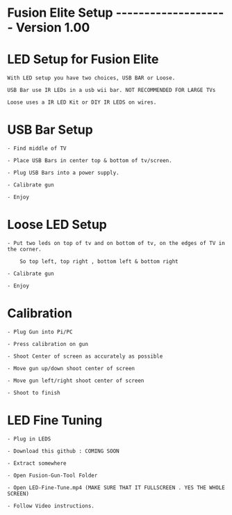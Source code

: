 # Fusion Elite Setup -------------------- Version 1.00


# LED Setup for Fusion Elite

    With LED setup you have two choices, USB BAR or Loose.

    USB Bar use IR LEDs in a usb wii bar. NOT RECOMMENDED FOR LARGE TVs

    Loose uses a IR LED Kit or DIY IR LEDS on wires.

# USB Bar Setup

    - Find middle of TV

    - Place USB Bars in center top & bottom of tv/screen.

    - Plug USB Bars into a power supply.

    - Calibrate gun

    - Enjoy

# Loose LED Setup 

    - Put two leds on top of tv and on bottom of tv, on the edges of TV in the corner.
    
        So top left, top right , bottom left & bottom right

    - Calibrate gun
    
    - Enjoy


# Calibration

    - Plug Gun into Pi/PC

    - Press calibration on gun

    - Shoot Center of screen as accurately as possible

    - Move gun up/down shoot center of screen

    - Move gun left/right shoot center of screen

    - Shoot to finish


# LED Fine Tuning

    - Plug in LEDS

    - Download this github : COMING SOON

    - Extract somewhere 

    - Open Fusion-Gun-Tool Folder

    - Open LED-Fine-Tune.mp4 (MAKE SURE THAT IT FULLSCREEN . YES THE WHOLE SCREEN)

    - Follow Video instructions.


